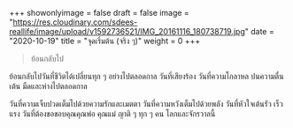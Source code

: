 +++
showonlyimage = false
draft = false
image = "https://res.cloudinary.com/sdees-reallife/image/upload/v1592736521/IMG_20161116_180738719.jpg"
date = "2020-10-19"
title = "จุดเริ่มต้น (จริง ๆ)"
weight = 0
+++
> ย้อนกลับไป

ย้อนกลับไปวันที่ชีวิตได้เปลี่ยนทุก ๆ อย่างไปตลอดกาล วันที่เสียงร้อง วันที่ความโกลาหล ปนความตื่นเต้น มืดและห่างไปตลอดกาล
<!--more-->

วันที่ความเจ็บปวดเต็มไปด้วยความรักและเมตตา วันที่ความหวังเต็มไปด้วยพลัง วันที่หัวใจเต้นรัว เร็ว แรง วันที่ต้องขอขอบคุณคุณพ่อ คุณแม่ ญาติ ๆ ทุก ๆ คน โลกและจักรวาลนี้
